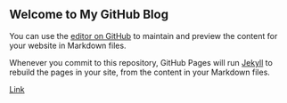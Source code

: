 ## Welcome to My GitHub Blog

You can use the [editor on GitHub](https://github.com/CharShewFan/CharShewFan.github.io/edit/master/index.md) to maintain and preview the content for your website in Markdown files.

Whenever you commit to this repository, GitHub Pages will run [Jekyll](https://jekyllrb.com/) to rebuild the pages in your site, from the content in your Markdown files.

[Link](www.google.com)
